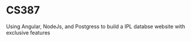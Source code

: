 # CS387
Using Angular, NodeJs,  and Postgress to build a IPL databse website with exclusive features
